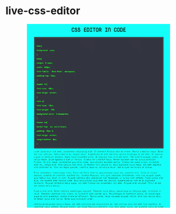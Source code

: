 # live-css-editor

<center><img src="https://github.com/fadilxcoder/live-css-editor/blob/master/chrome-capture-opt.gif"></center>

